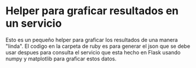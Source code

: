 # Helper para graficar resultados en un servicio

Esto es un pequeño helper para graficar los resultados de una manera "linda". El codigo en la carpeta de ruby es para generar el json que se debe usar despues para consulta el servicio que esta hecho en Flask usando numpy y matplotlib para graficar estos datos. 



